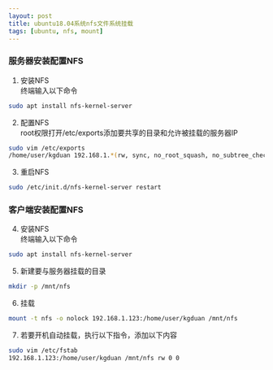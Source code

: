 ```yaml
---
layout: post
title: ubuntu18.04系统nfs文件系统挂载
tags: [ubuntu, nfs, mount]
---
```


### 服务器安装配置NFS
1. 安装NFS<br/>
终端输入以下命令
```bash
sudo apt install nfs-kernel-server
```

2. 配置NFS<br/>
root权限打开/etc/exports添加要共享的目录和允许被挂载的服务器IP
```bash
sudo vim /etc/exports
/home/user/kgduan 192.168.1.*(rw, sync, no_root_squash, no_subtree_check)
```

3. 重启NFS
```bash
sudo /etc/init.d/nfs-kernel-server restart
```

### 客户端安装配置NFS
4. 安装NFS<br/>
终端输入以下命令
```bash
sudo apt install nfs-kernel-server
```
5. 新建要与服务器挂载的目录
```bash
mkdir -p /mnt/nfs
```
6. 挂载
```bash
mount -t nfs -o nolock 192.168.1.123:/home/user/kgduan /mnt/nfs
```
7. 若要开机自动挂载，执行以下指令，添加以下内容
```bash
sudo vim /etc/fstab
192.168.1.123:/home/user/kgduan /mnt/nfs rw 0 0
```